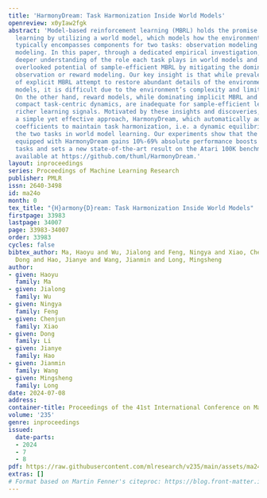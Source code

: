 ```yaml
---
title: 'HarmonyDream: Task Harmonization Inside World Models'
openreview: x0yIaw2fgk
abstract: 'Model-based reinforcement learning (MBRL) holds the promise of sample-efficient
  learning by utilizing a world model, which models how the environment works and
  typically encompasses components for two tasks: observation modeling and reward
  modeling. In this paper, through a dedicated empirical investigation, we gain a
  deeper understanding of the role each task plays in world models and uncover the
  overlooked potential of sample-efficient MBRL by mitigating the domination of either
  observation or reward modeling. Our key insight is that while prevalent approaches
  of explicit MBRL attempt to restore abundant details of the environment via observation
  models, it is difficult due to the environment’s complexity and limited model capacity.
  On the other hand, reward models, while dominating implicit MBRL and adept at learning
  compact task-centric dynamics, are inadequate for sample-efficient learning without
  richer learning signals. Motivated by these insights and discoveries, we propose
  a simple yet effective approach, HarmonyDream, which automatically adjusts loss
  coefficients to maintain task harmonization, i.e. a dynamic equilibrium between
  the two tasks in world model learning. Our experiments show that the base MBRL method
  equipped with HarmonyDream gains 10%-69% absolute performance boosts on visual robotic
  tasks and sets a new state-of-the-art result on the Atari 100K benchmark. Code is
  available at https://github.com/thuml/HarmonyDream.'
layout: inproceedings
series: Proceedings of Machine Learning Research
publisher: PMLR
issn: 2640-3498
id: ma24o
month: 0
tex_title: "{H}armony{D}ream: Task Harmonization Inside World Models"
firstpage: 33983
lastpage: 34007
page: 33983-34007
order: 33983
cycles: false
bibtex_author: Ma, Haoyu and Wu, Jialong and Feng, Ningya and Xiao, Chenjun and Li,
  Dong and Hao, Jianye and Wang, Jianmin and Long, Mingsheng
author:
- given: Haoyu
  family: Ma
- given: Jialong
  family: Wu
- given: Ningya
  family: Feng
- given: Chenjun
  family: Xiao
- given: Dong
  family: Li
- given: Jianye
  family: Hao
- given: Jianmin
  family: Wang
- given: Mingsheng
  family: Long
date: 2024-07-08
address:
container-title: Proceedings of the 41st International Conference on Machine Learning
volume: '235'
genre: inproceedings
issued:
  date-parts:
  - 2024
  - 7
  - 8
pdf: https://raw.githubusercontent.com/mlresearch/v235/main/assets/ma24o/ma24o.pdf
extras: []
# Format based on Martin Fenner's citeproc: https://blog.front-matter.io/posts/citeproc-yaml-for-bibliographies/
---
```

